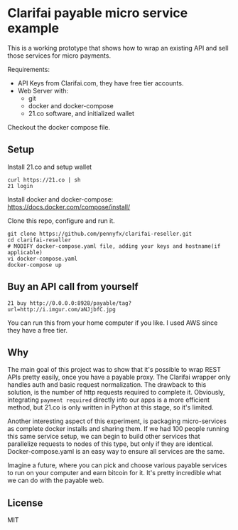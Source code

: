 # Clarifai payable micro service example

This is a working prototype that shows how to wrap an existing API and sell those services for micro payments.

Requirements:
- API Keys from Clarifai.com, they have free tier accounts.
- Web Server with:
  - git
  - docker and docker-compose
  - 21.co software, and initialized wallet

Checkout the docker compose file.

## Setup

Install 21.co and setup wallet
```
curl https://21.co | sh
21 login
```

Install docker and docker-compose:  https://docs.docker.com/compose/install/

Clone this repo, configure and run it.
```
git clone https://github.com/pennyfx/clarifai-reseller.git
cd clarifai-reseller
# MODIFY docker-compose.yaml file, adding your keys and hostname(if applicable)
vi docker-compose.yaml
docker-compose up
```

## Buy an API call from yourself
```
21 buy http://0.0.0.0:8928/payable/tag?url=http://i.imgur.com/aNJjbfC.jpg
```

You can run this from your home computer if you like.  I used AWS since they have a free tier.

## Why

The main goal of this project was to show that it's possible to wrap REST APIs pretty easily, once you have a payable proxy.  The Clarifai wrapper only handles auth and basic request normalization.  The drawback to this solution, is the number of http requests required to complete it.   Obviously, integrating `payment required` directly into our apps is a more efficient method, but 21.co is only written in Python at this stage, so it's limited.

Another interesting aspect of this experiment, is packaging micro-services as complete docker installs and sharing them. If we had 100 people running this same service setup, we can begin to build other services that parallelize requests to nodes of this type, but only if they are identical. Docker-compose.yaml is an easy way to ensure all services are the same.

Imagine a future, where you can pick and choose various payable services to run on your computer and earn bitcoin for it.   It's pretty incredible what we can do with the payable web.

## License

MIT

